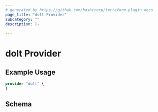 ```yaml
---
# generated by https://github.com/hashicorp/terraform-plugin-docs
page_title: "dolt Provider"
subcategory: ""
description: |-
  
---
```


# dolt Provider



## Example Usage

```terraform
provider "dolt" {
}
```

<!-- schema generated by tfplugindocs -->
## Schema
